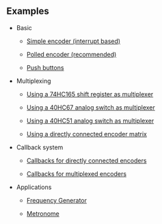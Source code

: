## Examples

- Basic
    - [Simple encoder (interrupt based)](1_basic/simpleEncoder/simpleEncoder.ino)

    - [Polled encoder (recommended)](1_basic/polledEncoder/polledEncoder.ino)

    - [Push buttons](1_basic/encoderButton/encoderButton.ino)

- Multiplexing
    - [Using a 74HC165 shift register as multiplexer](2_multiplexing/multiplexed_74165/)

    - [Using a 40HC67 analog switch as multiplexer](2_multiplexing/multiplexed_4067/multiplexed_4067.ino)

    - [Using a 40HC51 analog switch as multiplexer](2_multiplexing/multiplexed_4051/multiplexed_4051.ino)

    - [Using a directly connected encoder matrix](2_multiplexing/multiplexed_matrix/multiplexed_matrix.ino)

- Callback system
    - [Callbacks for directly connected encoders](3_callbacks/singleEncCallback/singleEncCallback.ino)

    - [Callbacks for multiplexed encoders](3_callbacks/mplexCallbacks/mplexCallbacks.ino)

- Applications
    - [Frequency Generator](8_applications/frequencyGenerator/)

    - [Metronome](8_applications/metronome/)